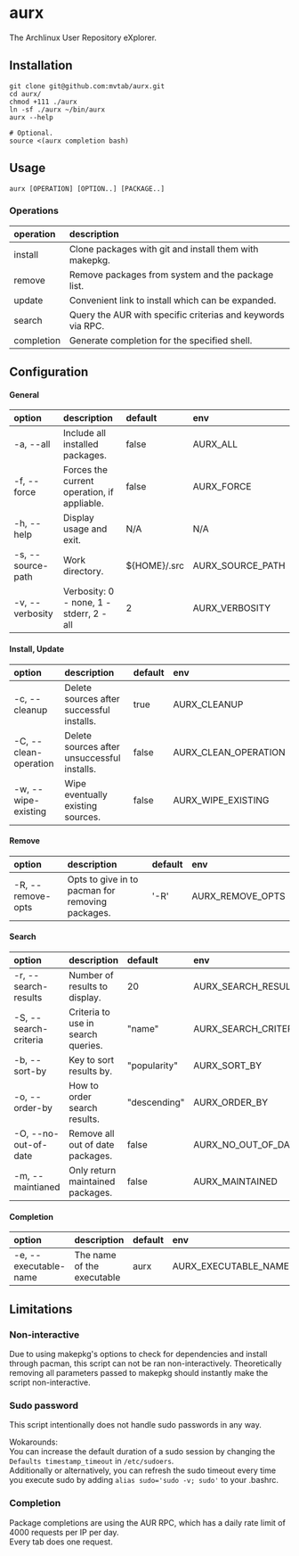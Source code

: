 # aurx
The Archlinux User Repository eXplorer.

## Installation
```
git clone git@github.com:mvtab/aurx.git
cd aurx/
chmod +111 ./aurx
ln -sf ./aurx ~/bin/aurx
aurx --help

# Optional.
source <(aurx completion bash)
```

## Usage
```
aurx [OPERATION] [OPTION..] [PACKAGE..]
``` 

### Operations

operation  | description
:--------- | :----------
install    | Clone packages with git and install them with makepkg.
remove     | Remove packages from system and the package list.
update     | Convenient link to install which can be expanded.
search     | Query the AUR with specific criterias and keywords via RPC.
completion | Generate completion for the specified shell.

## Configuration

#### General
option            | description                                 | default      | env
:---------------- | :------------------------------------------ | :----------- | :--
-a, --all         | Include all installed packages.             | false        | AURX_ALL
-f, --force       | Forces the current operation, if appliable. | false        | AURX_FORCE
-h, --help        | Display usage and exit.                     | N/A          | N/A 
-s, --source-path | Work directory.                             | ${HOME}/.src | AURX_SOURCE_PATH
-v, --verbosity   | Verbosity: 0 - none, 1 - stderr, 2 - all    | 2            | AURX_VERBOSITY

#### Install, Update
option                | description                                 | default | env
:-------------------- | :------------------------------------------ | :------ | :--
-c, --cleanup         | Delete sources after successful installs.   | true    | AURX_CLEANUP
-C, --clean-operation | Delete sources after unsuccessful installs. | false   | AURX_CLEAN_OPERATION
-w, --wipe-existing   | Wipe eventually existing sources.           | false   | AURX_WIPE_EXISTING

#### Remove
option            | description                                      | default | env
:---------------- | :----------------------------------------------- | :------ | :--
-R, --remove-opts | Opts to give in to pacman for removing packages. | '-R'      | AURX_REMOVE_OPTS

#### Search
option                | description                        | default      | env
:-------------------- | :--------------------------------- | :----------- | :--
-r, --search-results  | Number of results to display.      | 20           | AURX_SEARCH_RESULTS
-S, --search-criteria | Criteria to use in search queries. | "name"       | AURX_SEARCH_CRITERIA
-b, --sort-by         | Key to sort results by.            | "popularity" | AURX_SORT_BY
-o, --order-by        | How to order search results.       | "descending" | AURX_ORDER_BY
-O, --no-out-of-date  | Remove all out of date packages.   | false        | AURX_NO_OUT_OF_DATE
-m, --maintianed      | Only return maintained packages.   | false        | AURX_MAINTAINED

#### Completion
option                | description                | default | env
:-------------------- | :------------------------- | :------ | :--
-e, --executable-name | The name of the executable | aurx    | AURX_EXECUTABLE_NAME

## Limitations

### Non-interactive
Due to using makepkg's options to check for dependencies and install through pacman, this script can not be ran non-interactively.
Theoretically removing all parameters passed to makepkg should instantly make the script non-interactive.

### Sudo password
This script intentionally does not handle sudo passwords in any way.  

Wokarounds:  
You can increase the default duration of a sudo session by changing the `Defaults timestamp_timeout` in `/etc/sudoers`.  
Additionally or alternatively, you can refresh the sudo timeout every time you execute sudo by adding `alias sudo='sudo -v; sudo'` to your .bashrc.  

### Completion
Package completions are using the AUR RPC, which has a daily rate limit of 4000 requests per IP per day.  
Every tab does one request.


